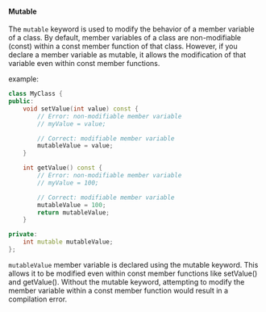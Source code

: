 #### Mutable 

The `mutable` keyword is used to modify the behavior of a member variable of a class. By default, member variables of a class are non-modifiable (const) within a const member function of that class. However, if you declare a member variable as mutable, it allows the modification of that variable even within const member functions.

example:


```cpp
class MyClass {
public:
    void setValue(int value) const {
        // Error: non-modifiable member variable
        // myValue = value;

        // Correct: modifiable member variable
        mutableValue = value;
    }

    int getValue() const {
        // Error: non-modifiable member variable
        // myValue = 100;

        // Correct: modifiable member variable
        mutableValue = 100;
        return mutableValue;
    }

private:
    int mutable mutableValue;
};
```

`mutableValue` member variable is declared using the mutable keyword. This allows it to be modified even within const member functions like setValue() and getValue(). Without the mutable keyword, attempting to modify the member variable within a const member function would result in a compilation error.